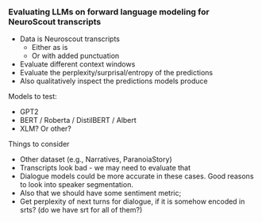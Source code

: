 ### Evaluating LLMs on forward language modeling for NeuroScout transcripts
- Data is Neuroscout transcripts
	- Either as is
	- Or with added punctuation
- Evaluate different context windows
- Evaluate the perplexity/surprisal/entropy of the predictions
- Also qualitatively inspect the predictions models produce

Models to test:
- GPT2
- BERT / Roberta / DistilBERT / Albert
- XLM? Or other?

Things to consider
- Other dataset (e.g., Narratives, ParanoiaStory)
- Transcripts look bad - we may need to evaluate that
- Dialogue models could be more accurate in these cases. Good reasons to look into speaker segmentation.
- Also that we should have some sentiment metric;
- Get perplexity of next turns for dialogue, if it is somehow encoded in srts? (do we have srt for all of them?)